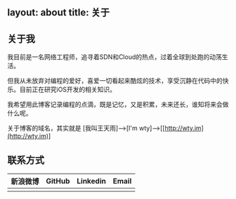 layout: about
title: 关于
---
## 关于我

我目前是一名网络工程师，追寻着SDN和Cloud的热点，过着全球到处跑的动荡生活。

但我从未放弃对编程的爱好，喜爱一切看起来酷炫的技术，享受沉静在代码中的快乐。目前正在研究iOS开发的相关知识。

我希望用此博客记录编程的点滴，既是记忆，又是积累，未来还长，谁知将来会做什么呢。

关于博客的域名，其实就是 [我叫王天雨]-->[I'm wty]-->[[http://wty.im](http://wty.im)]

## 联系方式
|新浪微博|GitHub|Linkedin|Email|
|:-----:|:-----:|:-----:|:-----:|
|[<font size=10><i class="fa fa-weibo"></i></font>](http://weibo.com/wty21cn)|[<font size=10><i class="fa fa-github"></i></font>](http://github.com/wty21cn)|[<font size=10><i class="fa fa-linkedin"></i></font>](https://www.linkedin.com/in/wty21cn)|[<font size=10><i class="fa fa-envelope-o"></i></font>](mailto:wty21cn@163.com)|
	
 